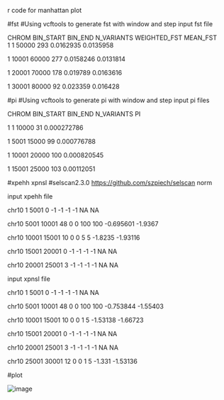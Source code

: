 r code for manhattan plot

#fst
#Using vcftools to generate fst with window and step
input fst file

CHROM	BIN_START	BIN_END	N_VARIANTS	WEIGHTED_FST	MEAN_FST<br>
1	1	50000	293	0.0162935	0.0135958

1	10001	60000	277	0.0158246	0.0131814

1	20001	70000	178	0.019789	0.0163616

1	30001	80000	92	0.023359	0.016428

#pi
#Using vcftools to generate pi with window and step
input pi files

CHROM	BIN_START	BIN_END	N_VARIANTS	PI

1	1	10000	31	0.000272786

1	5001	15000	99	0.000776788

1	10001	20000	100	0.000820545

1	15001	25000	103	0.00112051


#xpehh xpnsl
#selscan2.3.0
https://github.com/szpiech/selscan
norm

input xpehh file

chr10	1	5001	0	-1	-1	-1	-1	NA	NA

chr10	5001	10001	48	0	0	100	100	-0.695601	-1.9367

chr10	10001	15001	10	0	0	5	5	-1.8235	-1.93116

chr10	15001	20001	0	-1	-1	-1	-1	NA	NA

chr10	20001	25001	3	-1	-1	-1	-1	NA	NA

input xpnsl file

chr10	1	5001	0	-1	-1	-1	-1	NA	NA

chr10	5001	10001	48	0	0	100	100	-0.753844	-1.55403

chr10	10001	15001	10	0	0	1	5	-1.53138	-1.66723

chr10	15001	20001	0	-1	-1	-1	-1	NA	NA

chr10	20001	25001	3	-1	-1	-1	-1	NA	NA

chr10	25001	30001	12	0	0	1	5	-1.331	-1.53136

#plot

![image](https://github.com/binzhengbin/YZWL/blob/main/evolution/R/manhattan/png/FST.png)
